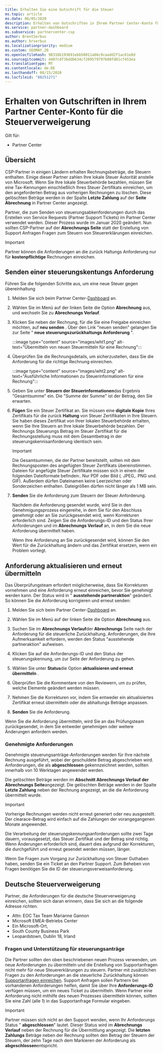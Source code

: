 ```yaml
---
title: Erhalten Sie eine Gutschrift für die Steuer
ms.topic: article
ms.date: 06/05/2020
description: Erhalten von Gutschriften in Ihrem Partner Center-Konto für die Steuerverweigerung
ms.service: partner-dashboard
ms.subservice: partnercenter-csp
author: BrentSerbus
ms.author: brserbus
ms.localizationpriority: medium
ms.custom: SEOMAY.20
ms.openlocfilehash: 98318b193691ebb50011a66c9caadd2f1ac61e8d
ms.sourcegitcommit: d407cdf36ddb634cf209579797b08fd81cf453ea
ms.translationtype: MT
ms.contentlocale: de-DE
ms.lasthandoff: 08/15/2020
ms.locfileid: "88251271"
---
```

# <a name="receive-credit-on-your-partner-center-account-for-tax-withholding"></a>Erhalten von Gutschriften in Ihrem Partner Center-Konto für die Steuerverweigerung

Gilt für:

- Partner Center

## <a name="overview"></a>Übersicht

CSP-Partner in einigen Ländern erhalten Rechnungsbeträge, die Steuern enthalten. Einige dieser Partner zahlen Ihre lokale Steuer Autorität anstelle von Microsoft. Wenn Sie Ihre lokale Steuerbehörde bezahlen, müssen Sie eine Tax-Kennungen einschließlich Ihres Steuer Zertifikats einreichen, um den angeforderten Betrag aus vorherigen Rechnungen zu löschen. Diese gelöschten Beträge werden in der Spalte **Letzte Zahlung** auf der **Seite Abrechnung** in Partner Center angezeigt.

Partner, die zum Senden von steuerungsabkenforderungen durch das Erstellen von Service Requests (Partner Support Tickets) im Partner Center verwendet werden. Dieser Prozess wurde im Januar 2020 geändert. Nun sollten CSP-Partner auf der **Abrechnungs Seite** statt der Erstellung von Support Anfragen Fragen zum Steuern von Steuererklärungen einreichen.

> [!IMPORTANT]
> Partner können die Anforderungen an die zurück Haltungs Anforderung nur für **kostenpflichtige** Rechnungen einreichen.

## <a name="submit-a-tax-withholding-request"></a>Senden einer steuerungskentungs Anforderung

Führen Sie die folgenden Schritte aus, um eine neue Steuer gegen übereinhaltung

1. Melden Sie sich beim Partner Center-[Dashboard](https://partner.microsoft.com/dashboard/home) an.

2. Wählen Sie im Menü auf der linken Seite die Option **Abrechnung** aus, und wechseln Sie zu **Abrechnungs Verlauf**.

3. Klicken Sie neben der Rechnung, für die Sie eine Freigabe einreichen möchten, auf **neu senden** . Über den Link "neuen senden" gelangen Sie zur Seite " **neue steuerungszurückhaltungs Anforderung** ".

   :::image type="content" source="images/wht1.png" alt-text="Übermitteln von neuen Steuermitteln für eine Rechnung":::

4. Überprüfen Sie die Rechnungsdetails, um sicherzustellen, dass Sie die Anforderung für die richtige Rechnung einreichen.

   :::image type="content" source="images/wht2.png" alt-text="Ausführliche Informationen zu Steuerinformationen für eine Rechnung":::

5. Geben Sie unter **Steuern der Steuerinformationen**das Ergebnis "Gesamtsumme" ein. Die "Summe der Summe" ist der Betrag, den Sie erwarten.

6. **Fügen** Sie ein Steuer Zertifikat an. Sie müssen eine **digitale Kopie** Ihres Zertifikats für die zurück **Haltung** von Steuer Zertifikaten in Ihre Steuern. Sie haben dieses Zertifikat von Ihrer lokalen Steuerbehörde erhalten, wenn Sie Ihre Steuern an Ihre lokale Steuerbehörde bezahlen. Der Rechnungs Steuerungs Betrag im Steuer Zertifikat für die Rechnungsstellung muss mit dem Gesamtbetrag in der steuerungskennisanforderung identisch sein.

   > [!IMPORTANT]
   > Die Gesamtsummen, die der Partner bereitstellt, sollten mit dem Rechnungsposten des angefügten Steuer Zertifikats übereinstimmen. Dateien für angefügte Steuer Zertifikate müssen sich in einem der folgenden Dateiformate befinden:. Nur PDF oder Bild (. JPEG,. PNG und. GIF). Außerdem dürfen Dateinamen keine Leerzeichen oder Sonderzeichen enthalten. Dateigrößen dürfen nicht länger als 1 MB sein.

7. **Senden** Sie die Anforderung zum Steuern der Steuer Anforderung.

   Nachdem die Anforderung gesendet wurde, wird Sie in den Genehmigungsprozess eingereihe, in dem Sie für den Abschluss genehmigt oder an Sie zurückgesendet wird, wenn Korrekturen erforderlich sind. Zeigen Sie die Anforderungs-ID und den Status Ihrer Anforderungen und im **Abrechnungs Verlauf** an, in dem Sie die neue Anforderung übermittelt haben.

   Wenn Ihre Anforderung an Sie zurückgesendet wird, können Sie den Wert für die Zurückhaltung ändern und das Zertifikat ersetzen, wenn ein Problem vorliegt.

## <a name="update-request-and-resubmit"></a>Anforderung aktualisieren und erneut übermitteln

Das Überprüfungsteam erfordert möglicherweise, dass Sie Korrekturen vornehmen und eine Anforderung erneut einreichen, bevor Sie genehmigt werden kann. Der Status wird in " **ausstehende partneraktion**" geändert. So können Sie die Anforderung korrigieren und erneut senden:

1. Melden Sie sich beim Partner Center-[Dashboard](https://partner.microsoft.com/dashboard/home) an.

2. Wählen Sie im Menü auf der linken Seite die Option **Abrechnung** aus.

3. Suchen Sie im **Abrechnungs Verlauf**der **Abrechnungs** Seite nach der Anforderung für die steuerliche Zurückhaltung. Anforderungen, die Ihre Aufmerksamkeit erfordern, werden den Status "ausstehende partneraktion" aufweisen.

4. Klicken Sie auf die Anforderungs-ID und den Status der steuerungskennung, um zur Seite der Anforderung zu gehen.

5. Wählen Sie unter **Status**die Option **aktualisieren und erneut übermitteln** .

6. Überprüfen Sie die Kommentare von den Reviewern, um zu prüfen, welche Elemente geändert werden müssen.

7. Nehmen Sie die Korrekturen vor, indem Sie entweder ein aktualisiertes Zertifikat erneut übermitteln oder die abhaltungs Beträge anpassen.

8. **Senden** Sie die Anforderung.

Wenn Sie die Anforderung übermitteln, wird Sie an das Prüfungsteam zurückgesendet, in dem Sie entweder genehmigen oder weitere Änderungen anfordern werden.

### <a name="approved-requests"></a>Genehmigte Anforderungen

Genehmigte steuerungsanträge-Anforderungen werden für Ihre nächste Rechnung ausgeführt, wobei der geschuldete Betrag abgeschrieben wird. Anforderungen, die als **abgeschlossen** gekennzeichnet werden, sollten innerhalb von 10 Werktagen angewendet werden. 

Die gelöschten Beträge werden im **Abschnitt Abrechnungs Verlauf der Abrechnungs Seite**angezeigt. Die gelöschten Beträge werden in der Spalte **Letzte Zahlung** neben der Rechnung angezeigt, an die die Anforderung übermittelt wurde.

   > [!IMPORTANT]
   > Vorherige Rechnungen werden nicht erneut generiert oder neu ausgestellt. Der clearace-Betrag wird einfach auf die Zahlungen der vorangegangenen Monate angewendet.

Die Verarbeitung der steuerungskennungsanforderungen sollte zwei Tage dauern, vorausgesetzt, das Steuer Zertifikat und der Betrag sind richtig. Wenn Änderungen erforderlich sind, dauert dies aufgrund der Korrekturen, die durchgeführt und erneut gesendet werden müssen, länger.

Wenn Sie Fragen zum Vorgang zur Zurückhaltung von Steuer Guthaben haben, senden Sie ein Ticket an den Partner Support. Zum Beheben von Fragen benötigen Sie die ID der steuerungsverweisanforderung.

## <a name="german-tax-withholding"></a>Deutsche Steuerverweigerung

Partner, die Anforderungen für die deutsche Steuerverweigerung einreichen, sollten sich daran erinnern, dass Sie sich an die folgende Adresse richten.

- Attn: EOC Tax Team Marianne Gannon
- Microsoft EMEA-Betriebs Center
- Ein Microsoft-Ort,
- South County Business Park
- Leopardstown, Dublin 18, Irland

### <a name="questions-and-assistance-for-tax-withholding-requests"></a>Fragen und Unterstützung für steuerungsanträge

Die Partner sollten den oben beschriebenen neuen Prozess verwenden, um neue Anforderungen zu übermitteln und die Erstellung von Supportanfragen nicht mehr für neue Steuererklärungen zu steuern. Partner mit zusätzlichen Fragen zu den Anforderungen an die steuerliche Zurückhaltung können [Supportanfragen einreichen](https://partner.microsoft.com/dashboard/support/csp/servicerequests/create?stage=2&topicid=9227afa6-babf-3917-acee-67db7860f5ed). Support Anfragen sollen Partnern bei vorhandenen Anforderungen helfen, damit Sie über Ihre **Anforderungs-ID** verfügen müssen, um ein neues Ticket zu übermitteln. Wenn Partner eine Anforderung nicht mithilfe des neuen Prozesses übermitteln können, sollten Sie eine Zahl (alle 1) in das Supportanfrage Formular eingeben. 

   > [!IMPORTANT]
   > Partner müssen sich nicht an den Support wenden, wenn Ihr Anforderungs Status " **abgeschlossen**" lautet. Dieser Status wird im **Abrechnungs Verlauf** neben der Rechnung für die Übermittlung angezeigt. Die **letzten Zahlungs** Beträge neben der Rechnung sollten den Betrag der Steuern der Steuern, der zehn Tage nach dem Markieren der Anforderung als **abgeschlossen**entspricht.

